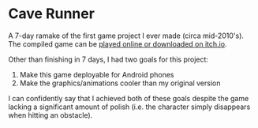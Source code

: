 # Cave Runner

A 7-day ramake of the first game project I ever made (circa mid-2010's). The compiled game can be [played online or downloaded on itch.io](https://supergobo.itch.io/cave-runner).

Other than finishing in 7 days, I had two goals for this project:
1. Make this game deployable for Android phones
2. Make the graphics/animations cooler than my original version

I can confidently say that I achieved both of these goals despite the game lacking a significant amount of polish (i.e. the character simply disappears when hitting an obstacle).
